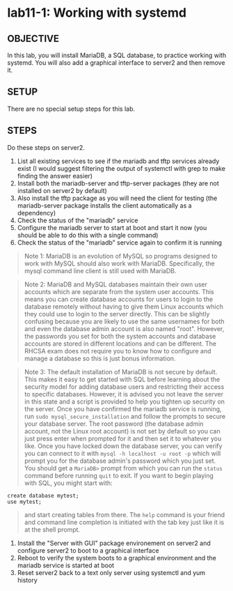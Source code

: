# lab11-1: Working with systemd
## OBJECTIVE

In this lab, you will install MariaDB, a SQL database, to practice working with systemd.  You will also add a graphical interface to server2 and then remove it.

## SETUP

There are no special setup steps for this lab.

## STEPS

Do these steps on server2.

1. List all existing services to see if the mariadb and tftp services already exist (I would suggest filtering the output of systemctl with grep to make finding the answer easier)
1. Install both the mariadb-server and tftp-server packages (they are not installed on server2 by default)
1. Also install the tftp package as you will need the client for testing (the mariadb-server package installs the client automatically as a dependency)
1. Check the status of the "mariadb" service
1. Configure the mariadb server to start at boot and start it now (you should be able to do this with a single command)
1. Check the status of the "mariadb" service again to confirm it is running

  > Note 1: MariaDB is an evolution of MySQL so programs designed to work with MySQL should also work with MariaDB.  Specifically, the mysql command line client is still used with MariaDB.

  > Note 2: MariaDB and MySQL databases maintain their own user accounts which are separate from the system user accounts.  This means you can create database accounts for users to login to the database remotely without having to give them Linux accounts which they could use to login to the server directly.  This can be slightly confusing because you are likely to use the same usernames for both and even the database admin account is also named "root".  However, the passwords you set for both the system accounts and database accounts are stored in different locations and can be different.  The RHCSA exam does not require you to know how to configure and manage a database so this is just bonus information.

  > Note 3: The default installation of MariaDB is not secure by default.  This makes it easy to get started with SQL before learning about the security model for adding database users and restricting their access to specific databases.  However, it is advised you not leave the server in this state and a script is provided to help you tighten up security on the server.  Once you have confirmed the mariadb service is running, run ```sudo mysql_secure_installation``` and follow the prompts to secure your database server.  The root password (the database admin account, not the Linux root account) is not set by default so you can just press enter when prompted for it and then set it to whatever you like.  Once you have locked down the database server, you can verify you can connect to it with ```mysql -h localhost -u root -p``` which will prompt you for the database admin's password which you just set.  You should get a ```MariaDB>``` prompt from which you can run the ```status``` command before running ```quit``` to exit.  If you want to begin playing with SQL, you might start with:

   ```
   create database mytest;
   use mytest;
   ```

  > and start creating tables from there.  The ```help``` command is your friend and command line completion is initiated with the tab key just like it is at the shell prompt.

1. Install the "Server with GUI" package environement on server2 and configure server2 to boot to a graphical interface
1. Reboot to verify the system boots to a graphical environment and the mariadb service is started at boot
1. Reset server2 back to a text only server using systemctl and yum history
